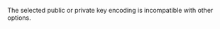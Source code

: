 
The selected public or private key encoding is incompatible with other options.

<a id="ERR_CRYPTO_INVALID_DIGEST"></a>
